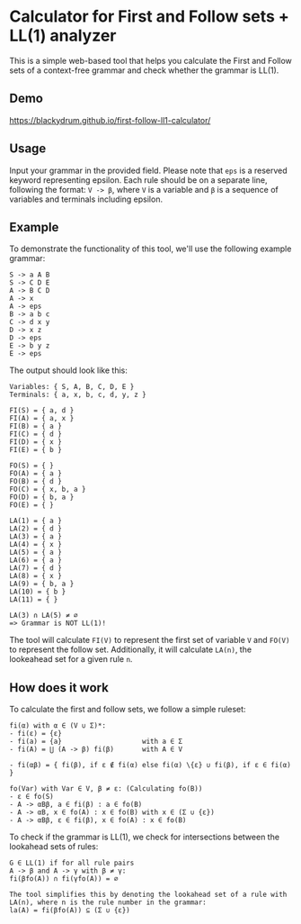 # Calculator for First and Follow sets + LL(1) analyzer

<p>This is a simple web-based tool that helps you calculate the First and Follow sets of a context-free grammar and check whether the grammar is LL(1).</p>

## Demo
https://blackydrum.github.io/first-follow-ll1-calculator/

## Usage
Input your grammar in the provided field. Please note that ``eps`` is a reserved keyword representing epsilon. Each rule should be on a separate line, following the format: ``V -> β``, where ``V`` is a variable and ``β`` is a sequence of variables and terminals including epsilon.

## Example
To demonstrate the functionality of this tool, we'll use the following example grammar:
```
S -> a A B
S -> C D E
A -> B C D
A -> x
A -> eps
B -> a b c
C -> d x y
D -> x z
D -> eps
E -> b y z
E -> eps
```
The output should look like this:
```
Variables: { S, A, B, C, D, E }
Terminals: { a, x, b, c, d, y, z }

FI(S) = { a, d }
FI(A) = { a, x }
FI(B) = { a }
FI(C) = { d }
FI(D) = { x }
FI(E) = { b }

FO(S) = { }
FO(A) = { a }
FO(B) = { d }
FO(C) = { x, b, a }
FO(D) = { b, a }
FO(E) = { }

LA(1) = { a }
LA(2) = { d }
LA(3) = { a }
LA(4) = { x }
LA(5) = { a }
LA(6) = { a }
LA(7) = { d }
LA(8) = { x }
LA(9) = { b, a }
LA(10) = { b }
LA(11) = { }

LA(3) ∩ LA(5) ≠ ∅
=> Grammar is NOT LL(1)!
```

The tool will calculate ``FI(V)`` to represent the first set of variable ``V`` and ``FO(V)`` to represent the follow set. Additionally, it will calculate ``LA(n)``, the lookeahead set for a given rule ``n``.

## How does it work
To calculate the first and follow sets, we follow a simple ruleset: <br>
```
fi(α) with α ∈ (V ∪ Σ)*:
- fi(ε) = {ε}
- fi(a) = {a}                    with a ∈ Σ
- fi(A) = ⋃ (A -> β) fi(β)       with A ∈ V

- fi(αβ) = { fi(β), if ε ∉ fi(α) else fi(α) \{ε} ∪ fi(β), if ε ∈ fi(α) }

fo(Var) with Var ∈ V, β ≠ ε: (Calculating fo(B))
- ε ∈ fo(S)
- A -> αBβ, a ∈ fi(β) : a ∈ fo(B)
- A -> αB, x ∈ fo(A) : x ∈ fo(B) with x ∈ (Σ ∪ {ε})
- A -> αBβ, ε ∈ fi(β), x ∈ fo(A) : x ∈ fo(B)
```

To check if the grammar is LL(1), we check for intersections between the lookahead sets of rules: <br>
```
G ∈ LL(1) if for all rule pairs
A -> β and A -> γ with β ≠ γ:
fi(βfo(A)) ∩ fi(γfo(A)) = ∅

The tool simplifies this by denoting the lookahead set of a rule with LA(n), where n is the rule number in the grammar:
la(A) = fi(βfo(A)) ⊆ (Σ ∪ {ε})
```
